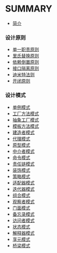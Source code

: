 # SUMMARY

* [简介](README.md)

### 设计原则

* [单一职责原则](principles/srp.md)
* [里氏替换原则](principles/lsp.md)
* [依赖倒置原则](principles/dip.md)
* [接口隔离原则](principles/isp.md)
* [迪米特法则](principles/lod.md)
* [开闭原则](principles/ocp.md)

### 设计模式

* [单例模式](patterns/singleton-pattern.md)
* [工厂方法模式](patterns/factory-method-pattern.md)
* [抽象工厂模式](patterns/abstract_factory_pattern.md)
* [模板方法模式](patterns/template_method_pattern.md)
* [建造者模式](patterns/builder-pattern.md)
* [代理模式](patterns/proxy-pattern.md)
* [原型模式](patterns/prototype-pattern.md)
* [中介者模式]()
* [命令模式]()
* [责任链模式]()
* [装饰模式]()
* [策略模式]()
* [适配器模式]()
* [迭代器模式]()
* [组合模式]()
* [观察者模式]()
* [门面模式]()
* [备忘录模式]()
* [访问者模式]()
* [状态模式]()
* [解释器模式]()
* [享元模式]()
* [桥梁模式]()

